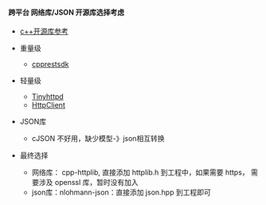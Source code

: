 #### 跨平台 网络库/JSON 开源库选择考虑
* [c++开源库参考](https://en.cppreference.com/w/cpp/links/libs)

* 重量级
  * [cpprestsdk](https://github.com/Microsoft/cpprestsdk)

* 轻量级
  * [Tinyhttpd](https://github.com/EZLippi/Tinyhttpd)
  * [HttpClient](https://www.jianshu.com/p/686fcd44b51c)

* JSON库
  * cJSON 不好用，缺少模型-》json相互转换

* 最终选择
  * 网络库： cpp-httplib, 直接添加 httplib.h 到工程中，如果需要 https， 需要涉及 openssl 库，暂时没有加入
  * json库：nlohmann-json：直接添加 json.hpp 到工程即可